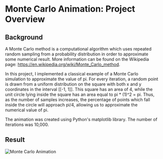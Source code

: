 # Monte Carlo Animation: Project Overview

## Background
A Monte Carlo method is a computational algorithm which uses repeated random sampling from a probability distribution in order to approximate some numerical result. More information can be found on the Wikipedia page: https://en.wikipedia.org/wiki/Monte_Carlo_method.

In this project, I implemented a classical example of a Monte Carlo simulation to approximate the value of pi. For every iteration, a random point is drawn from a uniform distribution on the square with both x and y coordinates in the interval [[-1, 1]]. This square has an area of 4, while the unit circle lying inside the square has an area equal to pi * (1)^2 = pi. Thus, as the number of samples increases, the percentage of points which fall inside the circle will approach pi/4, allowing us to approximate the numerical value of pi.

The animation was created using Python's matplotlib library. The number of iterations was 10,000.

## Result
![Monte Carlo Animation](monte_carlo_animation.gif)
